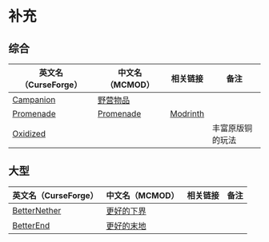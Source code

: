 # 补充

## 综合

| 英文名（CurseForge）                                                | 中文名（MCMOD）                                   | 相关链接                                       | 备注             |
| ------------------------------------------------------------------- | ------------------------------------------------- | ---------------------------------------------- | ---------------- |
| [Campanion](https://www.curseforge.com/minecraft/mc-mods/campanion) | [野营物品](https://www.mcmod.cn/class/2852.html)  |                                                |                  |
| [Promenade](https://www.curseforge.com/minecraft/mc-mods/promenade) | [Promenade](https://www.mcmod.cn/class/5300.html) | [Modrinth](https://modrinth.com/mod/promenade) |                  |
| [Oxidized](https://www.curseforge.com/minecraft/mc-mods/oxidized)   |                                                   |                                                | 丰富原版铜的玩法 |

## 大型

| 英文名（CurseForge）                                                      | 中文名（MCMOD）                                    | 相关链接 | 备注 |
| ------------------------------------------------------------------------- | -------------------------------------------------- | -------- | ---- |
| [BetterNether](https://www.curseforge.com/minecraft/mc-mods/betternether) | [更好的下界](https://www.mcmod.cn/class/1579.html) |          |      |
| [BetterEnd](https://www.curseforge.com/minecraft/mc-mods/betterend)       | [更好的末地](https://www.mcmod.cn/class/3163.html) |          |      |
